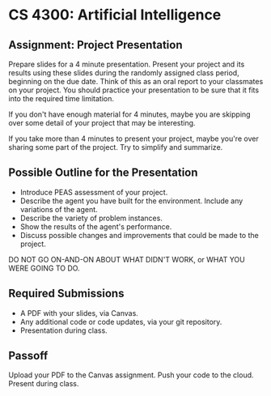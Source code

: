 CS 4300: Artificial Intelligence
===============================================

Assignment: Project Presentation
------------------------------------------------------

Prepare slides for a 4 minute presentation. Present your project and its results
using these slides during the randomly assigned class period, beginning on the
due date. Think of this as an oral
report to your classmates on your project. You should practice your presentation
to be sure that it fits into the required time limitation. 

If you don't have enough material for 4 minutes, maybe you are skipping over
some detail of your project that may be interesting.

If you take more than 4 minutes to present your project, maybe you're over 
sharing some part of the project. Try to simplify and summarize.



Possible Outline for the Presentation
--------------------------------------

- Introduce PEAS assessment of your project.
- Describe the agent you have built for the environment. Include any variations of the agent.
- Describe the variety of problem instances.
- Show the results of the agent's performance.
- Discuss possible changes and improvements that could be made to the project.

DO NOT GO ON-AND-ON ABOUT WHAT DIDN'T WORK, or WHAT YOU WERE GOING TO DO.

Required Submissions
------------------------

- A PDF with your slides, via Canvas.
- Any additional code or code updates, via your git repository.
- Presentation during class.

Passoff
-------

Upload your PDF to the Canvas assignment.
Push your code to the cloud.
Present during class.
